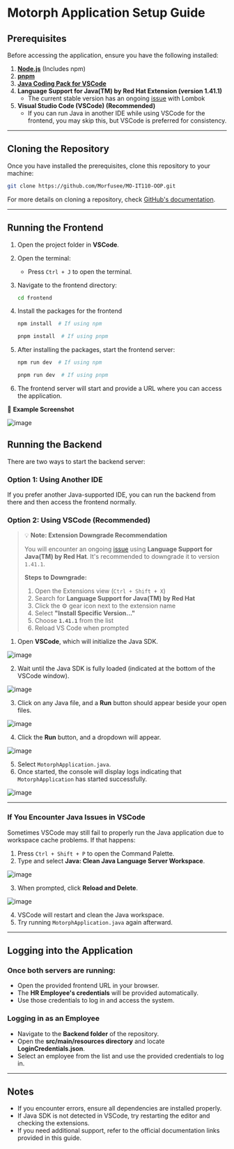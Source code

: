 # Motorph Application Setup Guide

## Prerequisites

Before accessing the application, ensure you have the following installed:

1. **[Node.js](https://nodejs.org/en)** (Includes npm)
2. **[pnpm](https://pnpm.io/installation)**
3. **[Java Coding Pack for VSCode](https://code.visualstudio.com/docs/languages/java)**
4. **Language Support for Java(TM) by Red Hat Extension (version 1.41.1)**
   - The current stable version has an ongoing [issue](https://github.com/redhat-developer/vscode-java/issues/4050) with Lombok
5. **Visual Studio Code (VSCode) (Recommended)**
   - If you can run Java in another IDE while using VSCode for the frontend, you may skip this, but VSCode is preferred for consistency.

---

## Cloning the Repository

Once you have installed the prerequisites, clone this repository to your machine:

```sh
git clone https://github.com/Morfusee/MO-IT110-OOP.git
```

For more details on cloning a repository, check [GitHub's documentation](https://docs.github.com/en/repositories/creating-and-managing-repositories/cloning-a-repository).

---

## Running the Frontend

1. Open the project folder in **VSCode**.
2. Open the terminal:
   - Press `Ctrl + J` to open the terminal.
3. Navigate to the frontend directory:
   
   ```sh
   cd frontend
   ```
4. Install the packages for the frontend
   ```sh
   npm install  # If using npm
   ```
   
   ```sh
   pnpm install  # If using pnpm
   ```
6. After installing the packages, start the frontend server:
   
   ```sh
   npm run dev  # If using npm
   ```
   
   ```sh
   pnpm run dev  # If using pnpm
   ```
7. The frontend server will start and provide a URL where you can access the application.

📌 **Example Screenshot**

![image](https://github.com/user-attachments/assets/a0cfb782-dd31-41f4-bdf3-f64fba835d86)


## Running the Backend

There are two ways to start the backend server:

### **Option 1: Using Another IDE**

If you prefer another Java-supported IDE, you can run the backend from there and then access the frontend normally.

### **Option 2: Using VSCode (Recommended)**

> 💡 **Note: Extension Downgrade Recommendation**
>
> You will encounter an ongoing [issue](https://github.com/redhat-developer/vscode-java/issues/4050) using **Language Support for Java(TM) by Red Hat**. It's recommended to downgrade it to version `1.41.1`.
>
> **Steps to Downgrade:**
>
> 1. Open the Extensions view (`Ctrl + Shift + X`)
> 2. Search for **Language Support for Java(TM) by Red Hat**
> 3. Click the ⚙️ gear icon next to the extension name
> 4. Select **"Install Specific Version..."**
> 5. Choose **`1.41.1`** from the list
> 6. Reload VS Code when prompted

1. Open **VSCode**, which will initialize the Java SDK.

![image](https://github.com/user-attachments/assets/d716c52e-cd75-4573-b040-0a52d5697a1a)

2. Wait until the Java SDK is fully loaded (indicated at the bottom of the VSCode window).

![image](https://github.com/user-attachments/assets/81ab15a5-80bb-45c2-b3cd-f479743dbf2f)

3. Click on any Java file, and a **Run** button should appear beside your open files.

![image](https://github.com/user-attachments/assets/4622802e-99f7-4c9c-85bd-4320fbf27f56)

4. Click the **Run** button, and a dropdown will appear.

![image](https://github.com/user-attachments/assets/91b07753-5e48-42c5-a815-1002167909b0)

5. Select `MotorphApplication.java`.
6. Once started, the console will display logs indicating that `MotorphApplication` has started successfully.

![image](https://github.com/user-attachments/assets/5fb87827-8beb-43cc-9cd0-79b621e9b71c)

---

### If You Encounter Java Issues in VSCode

Sometimes VSCode may still fail to properly run the Java application due to workspace cache problems. If that happens:

1. Press `Ctrl + Shift + P` to open the Command Palette.
2. Type and select **Java: Clean Java Language Server Workspace**.

![image](https://github.com/user-attachments/assets/bd3a2248-342b-4487-abde-90c2097ba100)

3. When prompted, click **Reload and Delete**.

![image](https://github.com/user-attachments/assets/6ce50098-eb85-46dc-be34-6608e6842db2)

4. VSCode will restart and clean the Java workspace.
5. Try running `MotorphApplication.java` again afterward.

---

## Logging into the Application

### Once both servers are running:

- Open the provided frontend URL in your browser.
- The **HR Employee's credentials** will be provided automatically.
- Use those credentials to log in and access the system.

### Logging in as an Employee

- Navigate to the **Backend folder** of the repository.
- Open the **src/main/resources directory** and locate **LoginCredentials.json**.
- Select an employee from the list and use the provided credentials to log in.

---

## Notes

- If you encounter errors, ensure all dependencies are installed properly.
- If Java SDK is not detected in VSCode, try restarting the editor and checking the extensions.
- If you need additional support, refer to the official documentation links provided in this guide.
